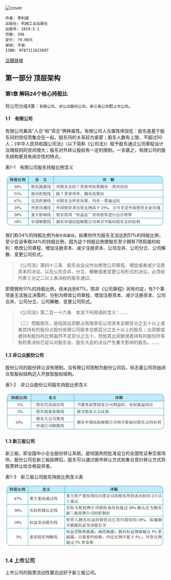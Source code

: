 ![cover](https://img3.doubanio.com/view/subject/l/public/s33464650.jpg)

    作者: 李利威
    出版社: 机械工业出版社
    出版年: 2019-5-1
    页数: 396
    定价: 79.00元
    装帧: 平装
    ISBN: 9787111623687

[豆瓣链接](https://book.douban.com/subject/33413106/)

## 第一部分 顶层架构
### 第1章 解码24个核心持股比
将公司分成4类：`有限公司`、`非公众股份公司`、`新三板公司`和`上市公司`。

#### 1.1　有限公司
有限公司兼具“人合”和“资合”两种属性。有限公司人合属性体现在：股东是基于股东间的信任而集合在一起，股东间的关系较为紧密；股东人数有上限，不超过50人；《中华人民共和国公司法》（以下简称《公司法》）赋予股东通过公司章程设计治理规则的空间很大；股东对外转让股权有一定的限制。一言蔽之，有限公司的股东结构更具有闭合性的特点。

表1-1　有限公司股东持股比例含义

![](OneBookLearnShareholdingStructure1.png)

我们称34%的持股比例为`股东捣蛋线`。如果你作为股东无法达到51%的持股比例，至少应该争取34%的持股比例，因为这个持股比例使股东至少拥有7项捣蛋的权利：修改公司章程、增加注册资本、减少注册资本、公司合并、公司分立、公司解散、变更公司形式。

>《公司法》第四十三条　股东会会议作出修改公司章程、增加或者减少注册资本的决议，以及公司合并、分立、解散或者变更公司形式的决议，必须经代表三分之二以上表决权的股东通过。

即使拥有51%的持股比例，但未达到67%，除非《公司章程》另有约定，有7个事项是无法独立决策的，分别为修改公司章程、增加注册资本、减少注册资本、公司合并、公司分立、公司解散、变更公司形式。

>《公司法》第二百一十六条　本法下列用语的含义：……
>
>（二）控股股东，是指其出资额占有限责任公司资本总额百分之五十以上或者其持有的股份占股份有限公司股本总额百分之五十以上的股东；出资额或者持有股份的比例虽然不足百分之五十，但依其出资额或者持有的股份所享有的表决权已足以对股东会、股东大会的决议产生重大影响的股东。……

#### 1.2 非公众股份公司
股份公司的股份转让没有限制。当有限公司改制为股份公司后，标志着公司将由闭合型股权结构迈入开放型股权结构。

表1-2　非公众股份公司股东持股比例含义

![](OneBookLearnShareholdingStructure2.png)

#### 1.3 新三板公司
新三板，即全国中小企业股份转让系统，是经国务院批准设立的全国性证券交易场所。股份公司在新三板挂牌后，股东可以通过做市转让方式和集合竞价转让方式将股票转让给合格投资者。

表1-3　新三板公司股东持股比例含义表

![](OneBookLearnShareholdingStructure3.png)

### 1.4 上市公司
上市公司的股票流动性要远远好于新三板公司。